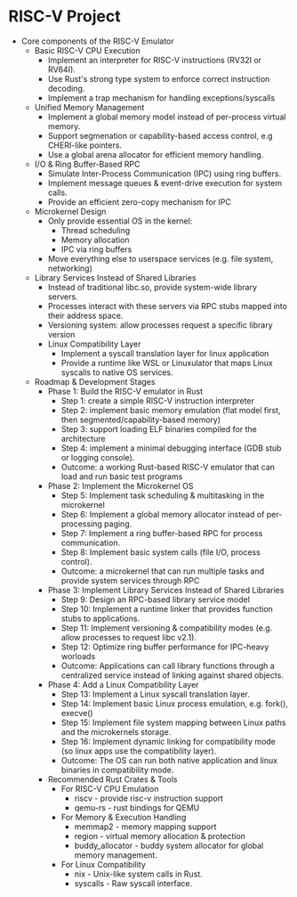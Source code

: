 # RISC-V Project

* Core components of the RISC-V Emulator
  * Basic RISC-V CPU Execution
    * Implement an interpreter for RISC-V instructions (RV32I or RV64I).
    * Use Rust's strong type system to enforce correct instruction decoding.
    * Implement a trap mechanism for handling exceptions/syscalls
  * Unified Memory Management
    * Implement a global memory model instead of per-process virtual memory.
    * Support segmenation or capability-based access control, e.g CHERI-like pointers.
    * Use a global arena allocator for efficient memory handling.
  * I/O & Ring Buffer-Based RPC
    * Simulate Inter-Process Communication (IPC) using ring buffers.
    * Implement message queues & event-drive execution for system calls.
    * Provide an efficient zero-copy mechanism for IPC
  * Microkernel Design
    * Only provide essential OS in the kernel:
      * Thread scheduling
      * Memory allocation
      * IPC via ring buffers
    * Move everything else to userspace services (e.g. file system, networking)
  * Library Services Instead of Shared Libraries
    * Instead of traditional libc.so, provide system-wide library servers.
    * Processes interact with these servers via RPC stubs mapped into their address space.
    * Versioning system: allow processes request a specific library version
    * Linux Compatibility Layer
      * Implement a syscall translation layer for linux application
      * Provide a runtime like WSL or Linuxulator that maps Linux syscalls to native OS services.
  * Roadmap & Development Stages
    * Phase 1: Build the RISC-V emulator in Rust
      * Step 1: create a simple RISC-V instruction interpreter
      * Step 2: implement basic memory emulation (flat model first, then segmented/capability-based memory)
      * Step 3: support loading ELF binaries compiled for the architecture
      * Step 4: implement a minimal debugging interface (GDB stub or logging console).
      * Outcome: a working Rust-based RISC-V emulator that can load and run basic test programs
    * Phase 2: Implement the Microkernel OS
      * Step 5: Implement task scheduling & multitasking in the microkernel
      * Step 6: Implement a global memory allocator instead of per-processing paging.
      * Step 7: Implement a ring buffer-based RPC for process communication.
      * Step 8: Implement basic system calls (file I/O, process control).
      * Outcome: a microkernel that can run multiple tasks and provide system services through RPC
    * Phase 3: Implement Library Services Instead of Shared Libraries
      * Step 9: Design an RPC-based library service model
      * Step 10: Implement a runtime linker that provides function stubs to applications.
      * Step 11: Implement versioning & compatibility modes (e.g. allow processes to request libc v2.1).
      * Step 12: Optimize ring buffer performance for IPC-heavy worloads
      * Outcome: Applications can call library functions through a centralized service instead of linking against shared objects.
    * Phase 4: Add a Linux Compatibility Layer
      * Step 13: Implement a Linux syscall translation layer.
      * Step 14: Implement basic Linux process emulation, e.g. fork(), execve()
      * Step 15: Implement file system mapping between Linux paths and the microkernels storage.
      * Step 16: Implement dynamic linking for compatibility mode (so linux apps use the compatibility layer).
      * Outcome: The OS can run both native application and linux binaries in compatibility mode.
    * Recommended Rust Crates & Tools
      * For RISC-V CPU Emulation
        * riscv - provide risc-v instruction support
        * qemu-rs - rust bindings for QEMU
      * For Memory & Execution Handling
        * memmap2 - memory mapping support
        * region - virtual memory allocation & protection
        * buddy_allocator - buddy system allocator for global memory management.
      * For Linux Compatibility
        * nix - Unix-like system calls in Rust.
        * syscalls - Raw syscall interface.
  